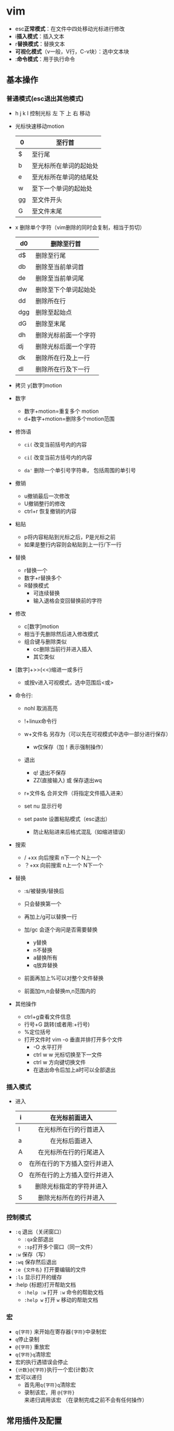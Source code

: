 # vim

- esc**正常模式**：在文件中四处移动光标进行修改
- i**插入模式**：插入文本
- r**替换模式**：替换文本
- **可视化模式**（v一般，V行，C-v块）：选中文本块
- :**命令模式**：用于执行命令

## 基本操作

### 普通模式(esc退出其他模式)

- h j k l 控制光标 左 下 上 右 移动

- 光标快速移动motion

  | 0    | 至行首                 |
  | ---- | ---------------------- |
  | $    | 至行尾                 |
  | b    | 至光标所在单词的起始处 |
  | e    | 至光标所在单词的结尾处 |
  | w    | 至下一个单词的起始处   |
  | gg   | 至文件开头             |
  | G    | 至文件末尾             |

- x 删除单个字符（vim删除的同时会复制，相当于剪切）

  | d0   | 删除至行首           |
  | ---- | -------------------- |
  | d$   | 删除至行尾           |
  | db   | 删除至当前单词首     |
  | de   | 删除至当前单词尾     |
  | dw   | 删除至下个单词起始处 |
  | dd   | 删除所在行           |
  | dgg  | 删除至起始点         |
  | dG   | 删除至末尾           |
  | dh   | 删除光标前面一个字符 |
  | dj   | 删除光标后面一个字符 |
  | dk   | 删除所在行及上一行   |
  | dl   | 删除所在行及下一行   |

- 拷贝 y[数字]motion

- 数字

  - 数字+motion=重复多个 motion
  - d+数字+motion=删除多个motion范围

- 修饰语

  - `ci(` 改变当前括号内的内容

  - `ci[` 改变当前方括号内的内容
  - `da'` 删除一个单引号字符串， 包括周围的单引号

- 撤销

  - u撤销最后一次修改
  - U撤销整行的修改
  - ctrl+r 恢复撤销的内容

- 粘贴

  - p将内容粘贴到光标之后，P是光标之前
  - 如果是整行内容则会粘贴到上一行/下一行

- 替换 

  - r替换一个
  - 数字+r替换多个
  - R替换模式
    - 可连续替换
    - 输入退格会变回替换前的字符

- 修改

  - c[数字]motion
  - 相当于先删除然后进入修改模式
  - 组合键与删除类似
    - cc删除当前行并进入插入
    - 其它类似

- [数字]+>>(<<)缩进一或多行

  - 或按v进入可视模式，选中范围后<或>

- 命令行:

  - nohl 取消高亮
  - !+linux命令行
  - w+文件名 另存为（可以先在可视模式中选中一部分进行保存）
    - w仅保存（加！表示强制操作）

  - 退出
    
    - q! 退出不保存
    - ZZ(直接输入) 或 保存退出wq
    
  - r+文件名 合并文件（将指定文件插入进来）

  - set nu 显示行号

  - set paste 设置粘贴模式（esc退出）
    - 防止粘贴进来后格式混乱（如缩进错误）

- 搜索

  - / +xx 向后搜索 n下一个 N上一个
  - ？+xx 向前搜索 n上一个 N下一个

- 替换

  -   :s/被替换/替换后

  - 只会替换第一个

  - 再加上/g可以替换一行
  - 加/gc 会逐个询问是否需要替换
    - y替换
    - n不替换
    - a替换所有
    - q放弃替换
  - 前面再加上%可以对整个文件替换
  - 前面加m,n会替换m,n范围内的

- 其他操作
  - ctrl+g查看文件信息
  - 行号+G 跳转(或者用:+行号)
  - %定位括号
  - 打开文件时 vim -o 垂直并排打开多个文件
    - -O  水平打开
    - ctrl w w 光标切换至下一文件
    - ctrl w 方向键切换文件
    - 在退出命令后加上a时可以全部退出


### 插入模式

- 进入

  | i    |        在光标前面进入        |
  | ---- | :--------------------------: |
  | I    |    在光标所在行的行首进入    |
  | a    |        在光标后面进入        |
  | A    |    在光标所在行的行尾进入    |
  | o    | 在所在行的下方插入空行并进入 |
  | O    | 在所在行的上方插入空行并进入 |
  | s    |   删除光标指定的字符并进入   |
  | S    |    删除光标所在的行并进入    |


### 控制模式

- `:q` 退出（关闭窗口）
  - `:qa`全部退出
  - `:sp`打开多个窗口（同一文件）
- `:w` 保存（写）
- `:wq` 保存然后退出
- `:e {文件名}` 打开要编辑的文件
- `:ls` 显示打开的缓存
- :help {标题}打开帮助文档
  - `:help :w` 打开 `:w` 命令的帮助文档
  - `:help w` 打开 `w` 移动的帮助文档

### 宏

- `q{字符}` 来开始在寄存器`{字符}`中录制宏
- `q`停止录制
- `@{字符}` 重放宏
- `q{字符}q`清除宏
- 宏的执行遇错误会停止
- `{计数}@{字符}`执行一个宏{计数}次
- 宏可以递归
  - 首先用`q{字符}q`清除宏
  - 录制该宏，用 `@{字符}` 来递归调用该宏 （在录制完成之前不会有任何操作）

## 常用插件及配置